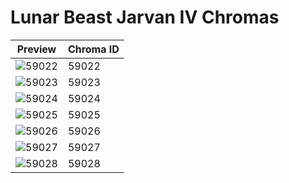 # Lunar Beast Jarvan IV Chromas

| Preview | Chroma ID |
|---------|-----------|
| ![59022](https://raw.communitydragon.org/latest/plugins/rcp-be-lol-game-data/global/default/v1/champion-chroma-images/59/59022.png) | 59022 |
| ![59023](https://raw.communitydragon.org/latest/plugins/rcp-be-lol-game-data/global/default/v1/champion-chroma-images/59/59023.png) | 59023 |
| ![59024](https://raw.communitydragon.org/latest/plugins/rcp-be-lol-game-data/global/default/v1/champion-chroma-images/59/59024.png) | 59024 |
| ![59025](https://raw.communitydragon.org/latest/plugins/rcp-be-lol-game-data/global/default/v1/champion-chroma-images/59/59025.png) | 59025 |
| ![59026](https://raw.communitydragon.org/latest/plugins/rcp-be-lol-game-data/global/default/v1/champion-chroma-images/59/59026.png) | 59026 |
| ![59027](https://raw.communitydragon.org/latest/plugins/rcp-be-lol-game-data/global/default/v1/champion-chroma-images/59/59027.png) | 59027 |
| ![59028](https://raw.communitydragon.org/latest/plugins/rcp-be-lol-game-data/global/default/v1/champion-chroma-images/59/59028.png) | 59028 |